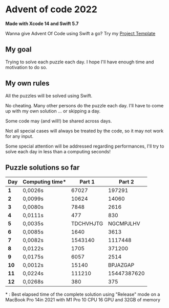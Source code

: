 # Advent of code 2022
**Made with Xcode 14 and Swift 5.7**

Wanna give Advent Of Code using Swift a go? Try my [Project Template](https://github.com/Dean151/AoC-Swift-Template)

## My goal
Trying to solve each puzzle each day.
I hope I'll have enough time and motivation to do so.

## My own rules

All the puzzles will be solved using Swift.

No cheating. Many other persons do the puzzle each day.
I'll have to come up with my own solution ... or skipping a day.

Some code may (and will!) be shared across days.

Not all special cases will always be treated by the code, so it may not work for any input.

Some special attention will be addressed regarding performances, I'll try to solve each day in less than a computing seconds!

## Puzzle solutions so far

| Day    | Computing time\* | Part 1    | Part 2      |
|--------|------------------|-----------|-------------|
| **1**  | 0,0026s          | 67027     | 197291      |
| **2**  | 0,0099s          | 10624     | 14060       |
| **3**  | 0,0080s          | 7848      | 2616        |
| **4**  | 0,0111s          | 477       | 830         |
| **5**  | 0,0035s          | TDCHVHJTG | NGCMPJLHV   |
| **6**  | 0,0085s          | 1640      | 3613        |
| **7**  | 0,0082s          | 1543140   | 1117448     |
| **8**  | 0,0122s          | 1705      | 371200      |
| **9**  | 0,0175s          | 6057      | 2514        |
| **10** | 0,0012s          | 15140     | BPJAZGAP    |
| **11** | 0,0224s          | 111210    | 15447387620 |
| **12** | 0,0268s          | 380       | 375         |

\* : Best elapsed time of the complete solution using "Release" mode on a MacBook Pro 14in 2021 with M1 Pro 10 CPU 16 GPU and 32GB of memory
